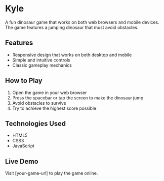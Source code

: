 # Kyle

A fun dinosaur game that works on both web browsers and mobile devices. The game features a jumping dinosaur that must avoid obstacles.

## Features
- Responsive design that works on both desktop and mobile
- Simple and intuitive controls
- Classic gameplay mechanics

## How to Play
1. Open the game in your web browser
2. Press the spacebar or tap the screen to make the dinosaur jump
3. Avoid obstacles to survive
4. Try to achieve the highest score possible

## Technologies Used
- HTML5
- CSS3
- JavaScript

## Live Demo
Visit [your-game-url] to play the game online.
